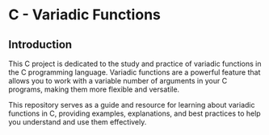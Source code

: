 # C - Variadic Functions

## Introduction

This C project is dedicated to the study and practice of variadic functions in the C programming language. Variadic functions are a powerful feature that allows you to work with a variable number of arguments in your C programs, making them more flexible and versatile.

This repository serves as a guide and resource for learning about variadic functions in C, providing examples, explanations, and best practices to help you understand and use them effectively.

